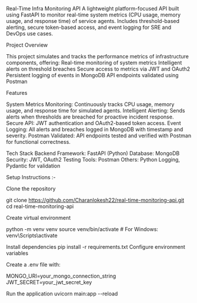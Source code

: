 Real-Time Infra Monitoring API
A lightweight platform-focused API built using FastAPI to monitor real-time system metrics (CPU usage, memory usage, and response time) of service agents. Includes threshold-based alerting, secure token-based access, and event logging for SRE and DevOps use cases.

Project Overview

This project simulates and tracks the performance metrics of infrastructure components, offering:
Real-time monitoring of system metrics
Intelligent alerts on threshold breaches
Secure access to metrics via JWT and OAuth2
Persistent logging of events in MongoDB
API endpoints validated using Postman


Features

System Metrics Monitoring: Continuously tracks CPU usage, memory usage, and response time for simulated agents.
Intelligent Alerting: Sends alerts when thresholds are breached for proactive incident response.
Secure API: JWT authentication and OAuth2-based token access.
Event Logging: All alerts and breaches logged in MongoDB with timestamp and severity.
Postman Validated: API endpoints tested and verified with Postman for functional correctness.


Tech Stack
Backend Framework: FastAPI (Python)
Database: MongoDB
Security: JWT, OAuth2
Testing Tools: Postman
Others: Python Logging, Pydantic for validation




Setup Instructions :-

Clone the repository

git clone https://github.com/Charanlokesh22/real-time-monitoring-api.git
cd real-time-monitoring-api


Create virtual environment

python -m venv venv
source venv/bin/activate  # For Windows: venv\Scripts\activate


Install dependencies
pip install -r requirements.txt
Configure environment variables


Create a .env file with:

MONGO_URI=your_mongo_connection_string
JWT_SECRET=your_jwt_secret_key


Run the application
uvicorn main:app --reload
